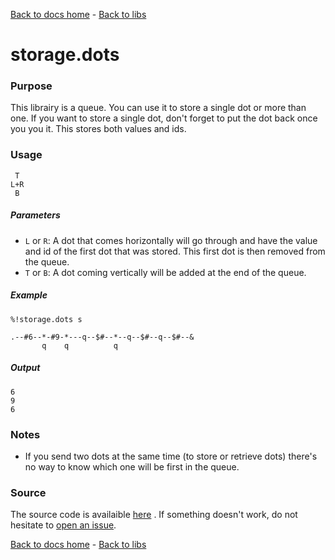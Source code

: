 [Back to docs home](../index.md) - [Back to libs](index.md#data-structures)
# storage.dots

### Purpose
This librairy is a queue. You can use it to store a single dot or more than one. If you want to store a single dot, don't forget to put the dot back once you you it. This stores both values and ids.

### Usage
    
     T
    L+R
     B

##### Parameters
- `L` or `R`: A dot that comes horizontally will go through and have the value and id of the first dot that was stored. This first dot is then removed from the queue.
- `T` or `B`: A dot coming vertically will be added at the end of the queue.

##### Example

    %!storage.dots s

    .--#6--*-#9-*---q--$#--*--q--$#--q--$#--&
           q    q          q

##### Output

    6
    9
    6

### Notes
- If you send two dots at the same time (to store or retrieve dots) there's no way to know which one will be first in the queue.

### Source 
The source code is availaible [here](https://github.com/aaronduino/asciidots/blob/master/libs/storage.dots)
. If something doesn't work, do not hesitate to [open an issue](https://github.com/aaronduino/asciidots/issues/new?title=Bug%20in%20storage%20librairy:%20).


[Back to docs home](../index.md) - [Back to libs](index.md#data-structures)
